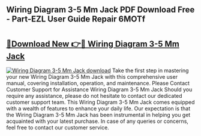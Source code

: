 ## Wiring Diagram 3-5 Mm Jack PDF Download Free - Part-EZL User Guide Repair 6MOTf

# <h2><a href="http://dfivbyd.blite.top/?on=Wiring+Diagram+3-5+Mm+Jack">🔗Download New 👉🔴 Wiring Diagram 3-5 Mm Jack</a></h2>

[![Wiring Diagram 3-5 Mm Jack download](https://i.imgur.com/lujVjoI.png)](http://dfivbyd.blite.top/?on=Wiring+Diagram+3-5+Mm+Jack)
Take the first step in mastering your new Wiring Diagram 3-5 Mm Jack with this comprehensive user manual, covering installation, operation, and maintenance. Please Contact Customer Support for Assistance Wiring Diagram 3-5 Mm Jack Should you require any assistance, please do not hesitate to contact our dedicated customer support team. This Wiring Diagram 3-5 Mm Jack comes equipped with a wealth of features to enhance your daily life. Our expectation is that the Wiring Diagram 3-5 Mm Jack has been instrumental in helping you get acquainted with your latest purchase. In case of any queries or concerns, feel free to contact our customer service.
